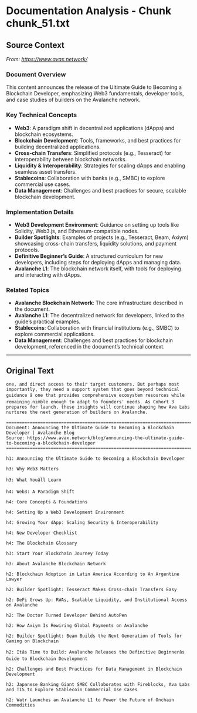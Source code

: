 # Documentation Analysis - Chunk chunk_51.txt

## Source Context
*From: https://www.avax.network/*

### Document Overview  
This content announces the release of the Ultimate Guide to Becoming a Blockchain Developer, emphasizing Web3 fundamentals, developer tools, and case studies of builders on the Avalanche network.  

### Key Technical Concepts  
- **Web3**: A paradigm shift in decentralized applications (dApps) and blockchain ecosystems.  
- **Blockchain Development**: Tools, frameworks, and best practices for building decentralized applications.  
- **Cross-chain Transfers**: Simplified protocols (e.g., Tesseract) for interoperability between blockchain networks.  
- **Liquidity & Interoperability**: Strategies for scaling dApps and enabling seamless asset transfers.  
- **Stablecoins**: Collaboration with banks (e.g., SMBC) to explore commercial use cases.  
- **Data Management**: Challenges and best practices for secure, scalable blockchain development.  

### Implementation Details  
- **Web3 Development Environment**: Guidance on setting up tools like Solidity, Web3.js, and Ethereum-compatible nodes.  
- **Builder Spotlights**: Examples of projects (e.g., Tesseract, Beam, Axiym) showcasing cross-chain transfers, liquidity solutions, and payment protocols.  
- **Definitive Beginner’s Guide**: A structured curriculum for new developers, including steps for deploying dApps and managing data.  
- **Avalanche L1**: The blockchain network itself, with tools for deploying and interacting with dApps.  

### Related Topics  
- **Avalanche Blockchain Network**: The core infrastructure described in the document.  
- **Avalanche L1**: The decentralized network for developers, linked to the guide’s practical examples.  
- **Stablecoins**: Collaboration with financial institutions (e.g., SMBC) to explore commercial applications.  
- **Data Management**: Challenges and best practices for blockchain development, referenced in the document’s technical context.

---

## Original Text
```
one, and direct access to their target customers. But perhaps most importantly, they need a support system that goes beyond technical guidance â one that provides comprehensive ecosystem resources while remaining nimble enough to adapt to founders' needs. As Cohort 3 prepares for launch, these insights will continue shaping how Ava Labs nurtures the next generation of builders on Avalanche.

================================================================================
Document: Announcing the Ultimate Guide to Becoming a Blockchain Developer | Avalanche Blog
Source: https://www.avax.network/blog/announcing-the-ultimate-guide-to-becoming-a-blockchain-developer
================================================================================

h1: Announcing the Ultimate Guide to Becoming a Blockchain Developer

h3: Why Web3 Matters

h3: What Youâll Learn

h4: Web3: A Paradigm Shift

h4: Core Concepts & Foundations

h4: Setting Up a Web3 Development Environment

h4: Growing Your dApp: Scaling Security & Interoperability

h4: New Developer Checklist

h4: The Blockchain Glossary

h3: Start Your Blockchain Journey Today

h3: About Avalanche Blockchain Network

h2: Blockchain Adoption in Latin America According to An Argentine Lawyer

h2: Builder Spotlight: Tesseract Makes Cross-chain Transfers Easy

h2: DeFi Grows Up: RWAs, Scalable Liquidity, and Institutional Access on Avalanche

h2: The Doctor Turned Developer Behind AutoPen

h2: How Axiym Is Rewiring Global Payments on Avalanche

h2: Builder Spotlight: Beam Builds the Next Generation of Tools for Gaming on Blockchain

h2: Itâs Time to Build: Avalanche Releases the Definitive Beginnerâs Guide to Blockchain Development

h2: Challenges and Best Practices for Data Management in Blockchain Development

h2: Japanese Banking Giant SMBC Collaborates with Fireblocks, Ava Labs and TIS to Explore Stablecoin Commercial Use Cases

h2: Watr Launches an Avalanche L1 to Power the Future of Onchain Commodities

```